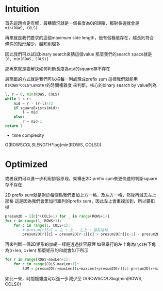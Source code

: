 # Intuition

首先這題肯定有解，最糟情況就是一個長度為0的矩陣，那對長邊就會是`min(ROWS, COLS)`

再來就是我們要求的這個maximum side length，他有個極值存在，越長則符合條件的矩形越少，越短則越多

因此我們可以試試binary search來猜這個value
那麼我們的search space就是`[0, min(ROWS, COLS)]`

那再來就是要解決如何判斷長度為`mid`的square存不存在

最簡單的方式就是我們可以把每一列處理成prefix sum
這樣我們就能用`O(ROWS*COLS*LENGTH)`的時間複雜度
來判斷，核心的binary search by value則為

```py
l, r = 0, min(ROWS, COLS)
while l < r:
    mid = r - (r-l)//2
    if squareExists(mid):
        l = mid
    else:
        r = mid-1
return l
```

- time complexity

O(ROWS*COLS*LENGTH*log(min(ROWS, COLS)))

# Optimized

或者我們可以進一步利用排容原理，架構出2D prefix sum來更快速的判斷square存不存在

2D prefix sum就是對於每個點我們累加上方一格，及左方一格，然後再減去左上那格
這是因為我們會累加行跟列的prefix sum，因此左上會重複加到，所以要扣掉

```py
presum2D = [[0]*(COLS+1) for _ in range(ROWS+1)]
for r in range(1, ROWS+1):
    for c in range(1, COLS+1):
        # presum[r][c] = 左 + 上 - 左上 + 當前這格
        presum2D[r][c] = presum2D[r-1][c] + presum2D[r][c-1] - presum2D[r-1][c-1] + mat[r-1][c-1]
```

再來判斷一個2D矩形的加總一樣是透過排容原理
如果舉行的左上角為(r,c)右下角為(r+len, c+len)
那麼矩形的和就會如下所示
```py
for r in range(ROWS-maxLen+1):
    for c in range(COLS-maxLen+1):
        SUM = presum2D[r+maxLen][c+maxLen]+presum2D[r][c]-presum2D[r+maxLen][c]-presum2D[r][c+maxLen]
```


如此一來，時間複雜度可以進一步減少至
O(ROWS*COLS*log(min(ROWS, COLS)))